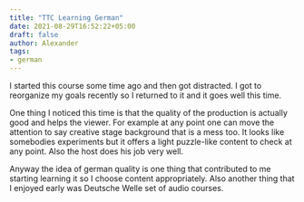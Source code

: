 ```yaml
---
title: "TTC Learning German"
date: 2021-08-29T16:52:22+05:00
draft: false
author: Alexander
tags:
- german
---
```


I started this course some time ago and then got distracted.
I got to reorganize my goals recently so I returned to it and it goes well this time.

One thing I noticed this time is that the quality of the production is actually good and helps the viewer.
For example at any point one can move the attention to say creative stage background that is a mess too.
It looks like somebodies experiments but it offers a light puzzle-like content to check at any point.
Also the host does his job very well.

Anyway the idea of german quality is one thing that contributed to me starting learning it so I choose content appropriately.
Also another thing that I enjoyed early was Deutsche Welle set of audio courses.
